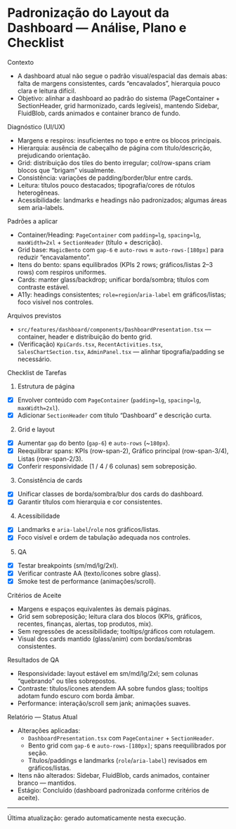 # Padronização do Layout da Dashboard — Análise, Plano e Checklist

Contexto
- A dashboard atual não segue o padrão visual/espacial das demais abas: falta de margens consistentes, cards “encavalados”, hierarquia pouco clara e leitura difícil.
- Objetivo: alinhar a dashboard ao padrão do sistema (PageContainer + SectionHeader, grid harmonizado, cards legíveis), mantendo Sidebar, FluidBlob, cards animados e container branco de fundo.

Diagnóstico (UI/UX)
- Margens e respiros: insuficientes no topo e entre os blocos principais.
- Hierarquia: ausência de cabeçalho de página com título/descrição, prejudicando orientação.
- Grid: distribuição dos tiles do bento irregular; col/row-spans criam blocos que “brigam” visualmente.
- Consistência: variações de padding/border/blur entre cards.
- Leitura: títulos pouco destacados; tipografia/cores de rótulos heterogêneas.
- Acessibilidade: landmarks e headings não padronizados; algumas áreas sem aria-labels.

Padrões a aplicar
- Container/Heading: `PageContainer` com `padding=lg`, `spacing=lg`, `maxWidth=2xl` + `SectionHeader` (título + descrição).
- Grid base: `MagicBento` com `gap-6` e `auto-rows` ≈ `auto-rows-[180px]` para reduzir “encavalamento”.
- Itens do bento: spans equilibrados (KPIs 2 rows; gráficos/listas 2–3 rows) com respiros uniformes.
- Cards: manter glass/backdrop; unificar borda/sombra; títulos com contraste estável.
- A11y: headings consistentes; `role=region`/`aria-label` em gráficos/listas; foco visível nos controles.

Arquivos previstos
- `src/features/dashboard/components/DashboardPresentation.tsx` — container, header e distribuição do bento grid.
- (Verificação) `KpiCards.tsx`, `RecentActivities.tsx`, `SalesChartSection.tsx`, `AdminPanel.tsx` — alinhar tipografia/padding se necessário.

Checklist de Tarefas
1) Estrutura de página
- [x] Envolver conteúdo com `PageContainer` (`padding=lg`, `spacing=lg`, `maxWidth=2xl`).
- [x] Adicionar `SectionHeader` com título “Dashboard” e descrição curta.
2) Grid e layout
- [x] Aumentar `gap` do bento (`gap-6`) e `auto-rows` (~`180px`).
- [x] Reequilibrar spans: KPIs (row-span-2), Gráfico principal (row-span-3/4), Listas (row-span-2/3).
- [x] Conferir responsividade (1 / 4 / 6 colunas) sem sobreposição.
3) Consistência de cards
- [x] Unificar classes de borda/sombra/blur dos cards do dashboard.
- [x] Garantir títulos com hierarquia e cor consistentes.
4) Acessibilidade
- [x] Landmarks e `aria-label`/`role` nos gráficos/listas.
- [x] Foco visível e ordem de tabulação adequada nos controles.
5) QA
- [x] Testar breakpoints (sm/md/lg/2xl).
- [x] Verificar contraste AA (texto/ícones sobre glass).
- [x] Smoke test de performance (animações/scroll).

Critérios de Aceite
- Margens e espaços equivalentes às demais páginas.
- Grid sem sobreposição; leitura clara dos blocos (KPIs, gráficos, recentes, finanças, alertas, top produtos, mix).
- Sem regressões de acessibilidade; tooltips/gráficos com rotulagem.
- Visual dos cards mantido (glass/anim) com bordas/sombras consistentes.

Resultados de QA
- Responsividade: layout estável em sm/md/lg/2xl; sem colunas “quebrando” ou tiles sobrepostos.
- Contraste: títulos/ícones atendem AA sobre fundos glass; tooltips adotam fundo escuro com borda âmbar.
- Performance: interação/scroll sem jank; animações suaves.

Relatório — Status Atual
- Alterações aplicadas:
  - `DashboardPresentation.tsx` com `PageContainer` + `SectionHeader`.
  - Bento grid com `gap-6` e `auto-rows-[180px]`; spans reequilibrados por seção.
  - Títulos/paddings e landmarks (`role`/`aria-label`) revisados em gráficos/listas.
- Itens não alterados: Sidebar, FluidBlob, cards animados, container branco — mantidos.
- Estágio: Concluído (dashboard padronizada conforme critérios de aceite).

---
Última atualização: gerado automaticamente nesta execução.
